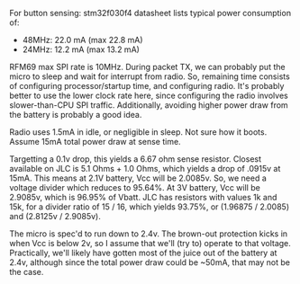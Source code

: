 For button sensing:
stm32f030f4 datasheet lists typical power consumption of:

- 48MHz: 22.0 mA (max 22.8 mA)
- 24MHz: 12.2 mA (max 13.2 mA)

RFM69 max SPI rate is 10MHz. During packet TX, we can probably put the micro to sleep and wait for interrupt from radio. So, remaining time consists of configuring processor/startup time, and configuring radio. It's probably better to use the lower clock rate here, since configuring the radio involves slower-than-CPU SPI traffic. Additionally, avoiding higher power draw from the battery is probably a good idea.

Radio uses 1.5mA in idle, or negligible in sleep. Not sure how it boots. Assume 15mA total power draw at sense time.

Targetting a 0.1v drop, this yields a 6.67 ohm sense resistor. Closest available on JLC is 5.1 Ohms + 1.0 Ohms, which yields a drop of .0915v at 15mA.
This means at 2.1V battery, Vcc will be 2.0085v. So, we need a voltage divider which reduces to 95.64%.
At 3V battery, Vcc will be 2.9085v, which is 96.95% of Vbatt.
JLC has resistors with values 1k and 15k, for a divider ratio of 15 / 16, which yields 93.75%, or (1.96875 / 2.0085) and  (2.8125v / 2.9085v).

The micro is spec'd to run down to 2.4v. The brown-out protection kicks in when Vcc is below 2v, so I assume that we'll (try to) operate to that voltage. Practically, we'll likely have gotten most of the juice out of the battery at 2.4v, although since the total power draw could be ~50mA, that may not be the case.

